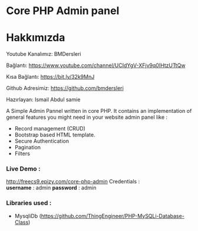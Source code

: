 # Core PHP Admin panel


# Hakkımızda

Youtube Kanalımız: BMDersleri

Bağlantı: https://www.youtube.com/channel/UCIdYgV-XFjv9q0IHtzUTtQw

Kısa Bağlantı: https://bit.ly/32k9MnJ

Github Adresimiz: https://github.com/bmdersleri

Hazırlayan: Ismail Abdul samie



A Simple Admin Pannel written in core PHP. It contains an implementation of general features you might need in your website admin panel like :

  - Record management (CRUD)
  - Bootstrap based HTML template.
  - Secure Authentication
  - Pagination
  - Filters

### Live Demo :
http://freecs9.epizy.com/core-php-admin
Credentials :  
**username** : admin
**password** : admin


### Libraries used : 
  - MysqliDb (https://github.com/ThingEngineer/PHP-MySQLi-Database-Class)
